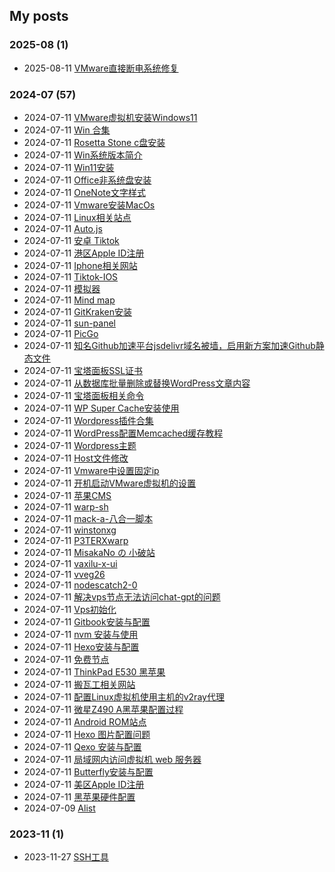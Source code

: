 ## My posts  
### **2025-08** (1)  
- 2025-08-11 [VMware直接断电系统修复](https://kunba9527.github.io/2025/08/11/%E7%B3%BB%E7%BB%9F/Linux/Linux%E7%B3%BB%E7%BB%9F/VMware%E7%9B%B4%E6%8E%A5%E6%96%AD%E7%94%B5%E7%B3%BB%E7%BB%9F%E4%BF%AE%E5%A4%8D/)  
  
  
### **2024-07** (57)  
- 2024-07-11 [VMware虚拟机安装Windows11](https://kunba9527.github.io/2024/07/11/%E7%BD%91%E7%BB%9C/%E6%9C%AC%E5%9C%B0%E6%9C%8D%E5%8A%A1/Vmware/VMware%E8%99%9A%E6%8B%9F%E6%9C%BA%E5%AE%89%E8%A3%85Windows11/)  
- 2024-07-11 [Win 合集](https://kunba9527.github.io/2024/07/11/%E7%B3%BB%E7%BB%9F/Win/Win%20%E5%90%88%E9%9B%86/)  
- 2024-07-11 [Rosetta Stone c盘安装](https://kunba9527.github.io/2024/07/11/%E7%B3%BB%E7%BB%9F/Win/%E8%BD%AF%E4%BB%B6/%E4%B8%93%E4%B8%9A%E8%BD%AF%E4%BB%B6/Rosetta%20Stone%20c%E7%9B%98%E5%AE%89%E8%A3%85/)  
- 2024-07-11 [Win系统版本简介](https://kunba9527.github.io/2024/07/11/%E7%B3%BB%E7%BB%9F/Win/System/%E7%B3%BB%E7%BB%9F%E5%AE%89%E8%A3%85/Win%E7%B3%BB%E7%BB%9F%E7%89%88%E6%9C%AC%E7%AE%80%E4%BB%8B/)  
- 2024-07-11 [Win11安装](https://kunba9527.github.io/2024/07/11/%E7%B3%BB%E7%BB%9F/Win/System/%E7%B3%BB%E7%BB%9F%E5%AE%89%E8%A3%85/Win11%E5%AE%89%E8%A3%85/)  
- 2024-07-11 [Office非系统盘安装](https://kunba9527.github.io/2024/07/11/%E7%B3%BB%E7%BB%9F/Win/%E8%BD%AF%E4%BB%B6/%E5%8A%9E%E5%85%AC%E8%BD%AF%E4%BB%B6/Office%E9%9D%9E%E7%B3%BB%E7%BB%9F%E7%9B%98%E5%AE%89%E8%A3%85/)  
- 2024-07-11 [OneNote文字样式](https://kunba9527.github.io/2024/07/11/%E7%B3%BB%E7%BB%9F/Win/%E8%BD%AF%E4%BB%B6/%E5%8A%9E%E5%85%AC%E8%BD%AF%E4%BB%B6/OneNote%E6%96%87%E5%AD%97%E6%A0%B7%E5%BC%8F/)  
- 2024-07-11 [Vmware安装MacOs](https://kunba9527.github.io/2024/07/11/%E7%BD%91%E7%BB%9C/%E6%9C%AC%E5%9C%B0%E6%9C%8D%E5%8A%A1/Vmware/Vmware%E5%AE%89%E8%A3%85MacOs/)  
- 2024-07-11 [Linux相关站点](https://kunba9527.github.io/2024/07/11/%E7%B3%BB%E7%BB%9F/Linux/Linux%E7%B3%BB%E7%BB%9F/Linux%E7%9B%B8%E5%85%B3%E7%AB%99%E7%82%B9/)  
- 2024-07-11 [Auto.js](https://kunba9527.github.io/2024/07/11/%E7%B3%BB%E7%BB%9F/Phone/Android/Auto.js/)  
- 2024-07-11 [安卓 Tiktok](https://kunba9527.github.io/2024/07/11/%E7%B3%BB%E7%BB%9F/Phone/Android/%E5%AE%89%E5%8D%93%20Tiktok/)  
- 2024-07-11 [港区Apple ID注册](https://kunba9527.github.io/2024/07/11/%E7%B3%BB%E7%BB%9F/Phone/Iphone/%E6%B8%AF%E5%8C%BAApple%20ID%E6%B3%A8%E5%86%8C/)  
- 2024-07-11 [Iphone相关网站](https://kunba9527.github.io/2024/07/11/%E7%B3%BB%E7%BB%9F/Phone/Iphone/Iphone%E7%9B%B8%E5%85%B3%E7%BD%91%E7%AB%99/)  
- 2024-07-11 [Tiktok-IOS](https://kunba9527.github.io/2024/07/11/%E7%B3%BB%E7%BB%9F/Phone/Iphone/Tiktok-IOS/)  
- 2024-07-11 [模拟器](https://kunba9527.github.io/2024/07/11/%E7%B3%BB%E7%BB%9F/Phone/Mobile%20phone%20simulater/%E6%A8%A1%E6%8B%9F%E5%99%A8/)  
- 2024-07-11 [Mind map](https://kunba9527.github.io/2024/07/11/%E7%BD%91%E7%BB%9C/Github/Github%20Software/Mind%20map/)  
- 2024-07-11 [GitKraken安装](https://kunba9527.github.io/2024/07/11/%E7%BD%91%E7%BB%9C/Github/Github%20Software/GitKraken%E5%AE%89%E8%A3%85/)  
- 2024-07-11 [sun-panel](https://kunba9527.github.io/2024/07/11/%E7%BD%91%E7%BB%9C/Github/Github%20Software/sun-panel/)  
- 2024-07-11 [PicGo](https://kunba9527.github.io/2024/07/11/%E7%BD%91%E7%BB%9C/Github/Github%20Software/PicGo/)  
- 2024-07-11 [知名Github加速平台jsdelivr域名被墙，启用新方案加速Github静态文件](https://kunba9527.github.io/2024/07/11/%E7%BD%91%E7%BB%9C/%E6%9C%AC%E5%9C%B0%E6%9C%8D%E5%8A%A1/Vmware/%E7%9F%A5%E5%90%8DGithub%E5%8A%A0%E9%80%9F%E5%B9%B3%E5%8F%B0jsdelivr%E5%9F%9F%E5%90%8D%E8%A2%AB%E5%A2%99%EF%BC%8C%E5%90%AF%E7%94%A8%E6%96%B0%E6%96%B9%E6%A1%88%E5%8A%A0%E9%80%9FGithub%E9%9D%99%E6%80%81%E6%96%87%E4%BB%B6/)  
- 2024-07-11 [宝塔面板SSL证书](https://kunba9527.github.io/2024/07/11/%E7%BD%91%E7%BB%9C/%E6%9C%AC%E5%9C%B0%E6%9C%8D%E5%8A%A1/Vmware/%E5%AE%9D%E5%A1%94%E9%9D%A2%E6%9D%BFSSL%E8%AF%81%E4%B9%A6/)  
- 2024-07-11 [从数据库批量删除或替换WordPress文章内容](https://kunba9527.github.io/2024/07/11/%E7%BD%91%E7%BB%9C/%E6%9C%AC%E5%9C%B0%E6%9C%8D%E5%8A%A1/Vmware/%E4%BB%8E%E6%95%B0%E6%8D%AE%E5%BA%93%E6%89%B9%E9%87%8F%E5%88%A0%E9%99%A4%E6%88%96%E6%9B%BF%E6%8D%A2WordPress%E6%96%87%E7%AB%A0%E5%86%85%E5%AE%B9/)  
- 2024-07-11 [宝塔面板相关命令](https://kunba9527.github.io/2024/07/11/%E7%BD%91%E7%BB%9C/%E6%9C%AC%E5%9C%B0%E6%9C%8D%E5%8A%A1/Vmware/%E5%AE%9D%E5%A1%94%E9%9D%A2%E6%9D%BF%E7%9B%B8%E5%85%B3%E5%91%BD%E4%BB%A4/)  
- 2024-07-11 [WP Super Cache安装使用](https://kunba9527.github.io/2024/07/11/%E7%BD%91%E7%BB%9C/%E6%9C%AC%E5%9C%B0%E6%9C%8D%E5%8A%A1/Vmware/WP%20Super%20Cache%E5%AE%89%E8%A3%85%E4%BD%BF%E7%94%A8/)  
- 2024-07-11 [Wordpress插件合集](https://kunba9527.github.io/2024/07/11/%E7%BD%91%E7%BB%9C/%E6%9C%AC%E5%9C%B0%E6%9C%8D%E5%8A%A1/Vmware/Wordpress%E6%8F%92%E4%BB%B6%E5%90%88%E9%9B%86/)  
- 2024-07-11 [WordPress配置Memcached缓存教程](https://kunba9527.github.io/2024/07/11/%E7%BD%91%E7%BB%9C/%E6%9C%AC%E5%9C%B0%E6%9C%8D%E5%8A%A1/Vmware/WordPress%E9%85%8D%E7%BD%AEMemcached%E7%BC%93%E5%AD%98%E6%95%99%E7%A8%8B/)  
- 2024-07-11 [Wordpress主题](https://kunba9527.github.io/2024/07/11/%E7%BD%91%E7%BB%9C/%E6%9C%AC%E5%9C%B0%E6%9C%8D%E5%8A%A1/Vmware/Wordpress%E4%B8%BB%E9%A2%98/)  
- 2024-07-11 [Host文件修改](https://kunba9527.github.io/2024/07/11/%E7%BD%91%E7%BB%9C/%E6%9C%AC%E5%9C%B0%E6%9C%8D%E5%8A%A1/Vmware/Host%E6%96%87%E4%BB%B6%E4%BF%AE%E6%94%B9/)  
- 2024-07-11 [Vmware中设置固定ip](https://kunba9527.github.io/2024/07/11/%E7%BD%91%E7%BB%9C/%E6%9C%AC%E5%9C%B0%E6%9C%8D%E5%8A%A1/Vmware/Vmware%E4%B8%AD%E8%AE%BE%E7%BD%AE%E5%9B%BA%E5%AE%9Aip/)  
- 2024-07-11 [开机启动VMware虚拟机的设置](https://kunba9527.github.io/2024/07/11/%E7%BD%91%E7%BB%9C/%E6%9C%AC%E5%9C%B0%E6%9C%8D%E5%8A%A1/Vmware/%E5%BC%80%E6%9C%BA%E5%90%AF%E5%8A%A8VMware%E8%99%9A%E6%8B%9F%E6%9C%BA%E7%9A%84%E8%AE%BE%E7%BD%AE/)  
- 2024-07-11 [苹果CMS](https://kunba9527.github.io/2024/07/11/%E7%BD%91%E7%BB%9C/%E6%9C%AC%E5%9C%B0%E6%9C%8D%E5%8A%A1/Phpstudy/%E8%8B%B9%E6%9E%9CCMS/)  
- 2024-07-11 [warp-sh](https://kunba9527.github.io/2024/07/11/%E7%BD%91%E7%BB%9C/%E7%A7%91%E5%AD%A6%E4%B8%8A%E7%BD%91/%E7%A7%91%E5%AD%A6%E8%8A%82%E7%82%B9/warp-sh/)  
- 2024-07-11 [mack-a-八合一脚本](https://kunba9527.github.io/2024/07/11/%E7%BD%91%E7%BB%9C/%E7%A7%91%E5%AD%A6%E4%B8%8A%E7%BD%91/%E7%A7%91%E5%AD%A6%E8%8A%82%E7%82%B9/mack-a-%E5%85%AB%E5%90%88%E4%B8%80%E8%84%9A%E6%9C%AC/)  
- 2024-07-11 [winstonxg](https://kunba9527.github.io/2024/07/11/%E7%BD%91%E7%BB%9C/%E7%A7%91%E5%AD%A6%E4%B8%8A%E7%BD%91/%E7%A7%91%E5%AD%A6%E8%8A%82%E7%82%B9/winstonxg/)  
- 2024-07-11 [P3TERXwarp](https://kunba9527.github.io/2024/07/11/%E7%BD%91%E7%BB%9C/%E7%A7%91%E5%AD%A6%E4%B8%8A%E7%BD%91/%E7%A7%91%E5%AD%A6%E8%8A%82%E7%82%B9/P3TERXwarp/)  
- 2024-07-11 [MisakaNo の 小破站](https://kunba9527.github.io/2024/07/11/%E7%BD%91%E7%BB%9C/%E7%A7%91%E5%AD%A6%E4%B8%8A%E7%BD%91/%E7%A7%91%E5%AD%A6%E8%8A%82%E7%82%B9/MisakaNo%20%E3%81%AE%20%E5%B0%8F%E7%A0%B4%E7%AB%99/)  
- 2024-07-11 [vaxilu-x-ui](https://kunba9527.github.io/2024/07/11/%E7%BD%91%E7%BB%9C/%E7%A7%91%E5%AD%A6%E4%B8%8A%E7%BD%91/%E7%A7%91%E5%AD%A6%E8%8A%82%E7%82%B9/vaxilu-x-ui/)  
- 2024-07-11 [vveg26](https://kunba9527.github.io/2024/07/11/%E7%BD%91%E7%BB%9C/%E7%A7%91%E5%AD%A6%E4%B8%8A%E7%BD%91/%E7%A7%91%E5%AD%A6%E8%8A%82%E7%82%B9/vveg26/)  
- 2024-07-11 [nodescatch2-0](https://kunba9527.github.io/2024/07/11/%E7%BD%91%E7%BB%9C/%E7%A7%91%E5%AD%A6%E4%B8%8A%E7%BD%91/%E6%A2%AF%E5%AD%90%E5%B7%A5%E5%85%B7/nodescatch2-0/)  
- 2024-07-11 [解决vps节点无法访问chat-gpt的问题](https://kunba9527.github.io/2024/07/11/%E7%BD%91%E7%BB%9C/%E7%A7%91%E5%AD%A6%E4%B8%8A%E7%BD%91/%E7%96%91%E9%9A%BE%E6%9D%82%E7%97%87/%E8%A7%A3%E5%86%B3vps%E8%8A%82%E7%82%B9%E6%97%A0%E6%B3%95%E8%AE%BF%E9%97%AEchat-gpt%E7%9A%84%E9%97%AE%E9%A2%98/)  
- 2024-07-11 [Vps初始化](https://kunba9527.github.io/2024/07/11/%E7%BD%91%E7%BB%9C/%E7%A7%91%E5%AD%A6%E4%B8%8A%E7%BD%91/%E7%96%91%E9%9A%BE%E6%9D%82%E7%97%87/Vps%E5%88%9D%E5%A7%8B%E5%8C%96/)  
- 2024-07-11 [Gitbook安装与配置](https://kunba9527.github.io/2024/07/11/%E7%BD%91%E7%BB%9C/Github/Github%20Page/Gitbook/Gitbook%E5%AE%89%E8%A3%85%E4%B8%8E%E9%85%8D%E7%BD%AE/)  
- 2024-07-11 [nvm 安装与使用](https://kunba9527.github.io/2024/07/11/%E7%BD%91%E7%BB%9C/Github/Github%20Page/Hexo/nvm%20%E5%AE%89%E8%A3%85%E4%B8%8E%E4%BD%BF%E7%94%A8/)  
- 2024-07-11 [Hexo安装与配置](https://kunba9527.github.io/2024/07/11/%E7%BD%91%E7%BB%9C/Github/Github%20Page/Hexo/Hexo%E5%AE%89%E8%A3%85%E4%B8%8E%E9%85%8D%E7%BD%AE/)  
- 2024-07-11 [免费节点](https://kunba9527.github.io/2024/07/11/%E7%BD%91%E7%BB%9C/%E7%A7%91%E5%AD%A6%E4%B8%8A%E7%BD%91/%E7%A7%91%E5%AD%A6%E8%8A%82%E7%82%B9/%E5%85%8D%E8%B4%B9%E8%8A%82%E7%82%B9/)  
- 2024-07-11 [ThinkPad E530 黑苹果](https://kunba9527.github.io/2024/07/11/%E7%B3%BB%E7%BB%9F/Mac/%E9%BB%91%E8%8B%B9%E6%9E%9C/ThinkPad%20E530%20%E9%BB%91%E8%8B%B9%E6%9E%9C/)  
- 2024-07-11 [搬瓦工相关网站](https://kunba9527.github.io/2024/07/11/%E7%BD%91%E7%BB%9C/%E6%9C%8D%E5%8A%A1%E5%99%A8/%E7%9B%B8%E5%85%B3%E4%BF%A1%E6%81%AF/%E6%90%AC%E7%93%A6%E5%B7%A5%E7%9B%B8%E5%85%B3%E7%BD%91%E7%AB%99/)  
- 2024-07-11 [配置Linux虚拟机使用主机的v2ray代理](https://kunba9527.github.io/2024/07/11/%E7%BD%91%E7%BB%9C/%E6%9C%AC%E5%9C%B0%E6%9C%8D%E5%8A%A1/Vmware/%E9%85%8D%E7%BD%AELinux%E8%99%9A%E6%8B%9F%E6%9C%BA%E4%BD%BF%E7%94%A8%E4%B8%BB%E6%9C%BA%E7%9A%84v2ray%E4%BB%A3%E7%90%86/)  
- 2024-07-11 [微星Z490 A黑苹果配置过程](https://kunba9527.github.io/2024/07/11/%E7%B3%BB%E7%BB%9F/Mac/%E9%BB%91%E8%8B%B9%E6%9E%9C/%E5%BE%AE%E6%98%9FZ490%20A%E9%BB%91%E8%8B%B9%E6%9E%9C%E9%85%8D%E7%BD%AE%E8%BF%87%E7%A8%8B/)  
- 2024-07-11 [Android ROM站点](https://kunba9527.github.io/2024/07/11/%E7%B3%BB%E7%BB%9F/Phone/Android/Android%20ROM%E7%AB%99%E7%82%B9/)  
- 2024-07-11 [Hexo 图片配置问题](https://kunba9527.github.io/2024/07/11/%E7%BD%91%E7%BB%9C/Github/Github%20Page/Hexo/Hexo%20%E5%9B%BE%E7%89%87%E9%85%8D%E7%BD%AE%E9%97%AE%E9%A2%98/)  
- 2024-07-11 [Qexo 安装与配置](https://kunba9527.github.io/2024/07/11/%E7%BD%91%E7%BB%9C/Github/Github%20Page/Hexo/Qexo%20%E5%AE%89%E8%A3%85%E4%B8%8E%E9%85%8D%E7%BD%AE/)  
- 2024-07-11 [局域网内访问虚拟机 web 服务器](https://kunba9527.github.io/2024/07/11/%E7%BD%91%E7%BB%9C/%E6%9C%AC%E5%9C%B0%E6%9C%8D%E5%8A%A1/Vmware/%E5%B1%80%E5%9F%9F%E7%BD%91%E5%86%85%E8%AE%BF%E9%97%AE%E8%99%9A%E6%8B%9F%E6%9C%BA%20web%20%E6%9C%8D%E5%8A%A1%E5%99%A8/)  
- 2024-07-11 [Butterfly安装与配置](https://kunba9527.github.io/2024/07/11/%E7%BD%91%E7%BB%9C/Github/Github%20Page/Hexo/Butterfly%E5%AE%89%E8%A3%85%E4%B8%8E%E9%85%8D%E7%BD%AE/)  
- 2024-07-11 [美区Apple ID注册](https://kunba9527.github.io/2024/07/11/%E7%B3%BB%E7%BB%9F/Phone/Iphone/%E7%BE%8E%E5%8C%BAApple%20ID%E6%B3%A8%E5%86%8C/)  
- 2024-07-11 [黑苹果硬件配置](https://kunba9527.github.io/2024/07/11/%E7%B3%BB%E7%BB%9F/Mac/%E9%BB%91%E8%8B%B9%E6%9E%9C/%E9%BB%91%E8%8B%B9%E6%9E%9C%E7%A1%AC%E4%BB%B6%E9%85%8D%E7%BD%AE/)  
- 2024-07-09 [Alist](https://kunba9527.github.io/2024/07/09/%E7%BD%91%E7%BB%9C/Github/Github%20Software/Alist/)  
  
  
### **2023-11** (1)  
- 2023-11-27 [SSH工具](https://kunba9527.github.io/2023/11/27/%E7%BD%91%E7%BB%9C/%E6%9C%8D%E5%8A%A1%E5%99%A8/%E5%B7%A5%E5%85%B7/SSH%E5%B7%A5%E5%85%B7/)  
  
